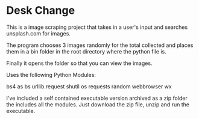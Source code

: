 # Desk Change
 
This is a image scraping project that takes in a user's input and searches unsplash.com for images.

The program chooses 3 images randomly for the total collected and places them in a bin folder in the root directory where the python file is.

Finally it opens the folder so that you can view the images.

Uses the following Python Modules:

bs4 as bs
urllib.request
shutil
os
requests
random
webbrowser
wx

I've included a self contained executable version archived as a zip folder the includes all the modules. Just download the zip file, unzip and run the executable.
